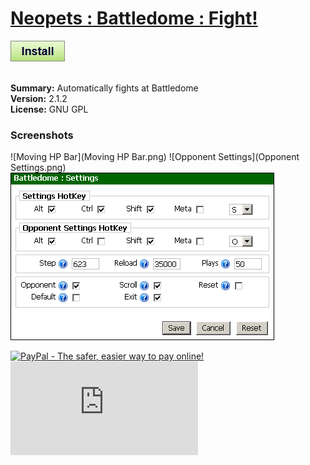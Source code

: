 # [Neopets : Battledome : Fight!](.)

[![Install](../../resources/image/install_button.jpg)](../../../../raw/master/scripts/Neopets_Battledome_Fight/161251.user.js)

<br />**Summary:** Automatically fights at Battledome
<br />**Version:** 2.1.2
<br />**License:** GNU GPL
<br />
### Screenshots
![Moving HP Bar](Moving HP Bar.png)
![Opponent Settings](Opponent Settings.png)
![Settings](Settings.png)

[![PayPal - The safer, easier way to pay online!](https://www.paypalobjects.com/en_US/i/btn/btn_donate_SM.gif "PayPal - The safer, easier way to pay online!")](http://goo.gl/Fv19S)
![Daily installs](http://gm.wesley.eti.br/count.php?type=image&id=161251)